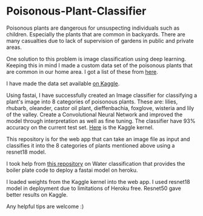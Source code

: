 # Poisonous-Plant-Classifier
Poisonous plants are dangerous for unsuspecting individuals such as children. Especially the plants that are common in backyards. There are many casualties due to lack of supervision of gardens in public and private areas.

One solution to this problem is image classification using deep learning. Keeping this in mind I made a custom data set of the poisonous plants that are common in our home area. I got a list of these from [here](https://www.goodhousekeeping.com/home/gardening/advice/g1174/deadly-poisonous-plants/).

I have made the data set available [on Kaggle](https://www.kaggle.com/nitron/poisonous-plants-images).

Using fastai, I have successfully created an Image classifier for classifying a plant's image into 8 categories of poisonous plants. These are: lilies, rhubarb, oleander, castor oil plant, dieffenbachia, foxglove, wisteria and lily of the valley. Create a Convolutional Neural Network and improved the model through interpretation as well as fine tuning. The classifier have 93% accuracy on the current test set. [Here](https://www.kaggle.com/nitron/poisonous-plant-classifier-renset18) is the Kaggle kernel.

This repository is for the web app that can take an image file as input and classifies it into the 8 categories of plants mentioned above using a resnet18 model.

I took help from [this repository](https://github.com/shankarj67/Water-classifier-fastai) on Water classification that provides the boiler plate code to deploy a fastai model on heroku.

I loaded weights from the Kaggle kernel into the web app. I used resnet18 model in deployment due to limitations of Heroku free. Resnet50 gave better results on Kaggle.

Any helpful tips are welcome :)